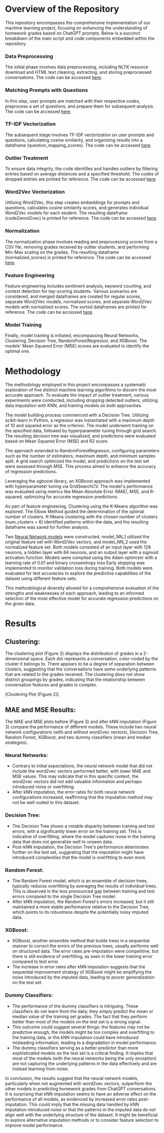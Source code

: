 # Overview of the Repository

This repository encompasses the comprehensive implementation of our machine learning project, focusing on enhancing the understanding of homework grades based on ChatGPT prompts. Below is a succinct breakdown of the main script and code components embedded within the repository.

### Data Preprocessing
The initial phase involves data preprocessing, including NLTK resource download and HTML text cleaning, extracting, and storing preprocessed conversations. The code can be accessed [here](https://github.com/dmuratli/CS412-Fall2023-Group-Project/blob/558bb9997b7da86e6e039f5162f6c35964468c12/notebook.py#L51C1-L114C20).

### Matching Prompts with Questions 
In this step, user prompts are matched with their respective codes, preprocess a set of questions, and prepare them for subsequent analysis. The code can be accessed [here](https://github.com/dmuratli/CS412-Fall2023-Group-Project/blob/886d74f408f46c44deaed4f31264850ebf1abcd7/notebook.py#L117C1-L209C1).

### TF-IDF Vectorization 
The subsequent stage involves TF-IDF vectorization on user prompts and questions, calculating cosine similarity, and organizing results into a dataframe (question_mapping_scores). The code can be accessed [here](https://github.com/dmuratli/CS412-Fall2023-Group-Project/blob/886d74f408f46c44deaed4f31264850ebf1abcd7/notebook.py#L211C1-L269C1).

### Outlier Treatment
To ensure data integrity, the code identifies and handles outliers by filtering entries based on average distances and a specified threshold. The codes of dropped entries are printed for reference. The code can be accessed [here](https://github.com/dmuratli/CS412-Fall2023-Group-Project/blob/886d74f408f46c44deaed4f31264850ebf1abcd7/notebook.py#L271C1-L304C42).

### Word2Vec Vectorization
Utilizing Word2Vec, this step creates embeddings for prompts and questions, calculates cosine similarity scores, and generates individual Word2Vec models for each student. The resulting dataframe (code2word2vec) is printed for reference. The code can be accessed [here](https://github.com/dmuratli/CS412-Fall2023-Group-Project/blob/886d74f408f46c44deaed4f31264850ebf1abcd7/notebook.py#L345C1-L401C1).

### Normalization
The normalization phase involves reading and preprocessing scores from a CSV file, removing grades received by outlier students, and performing Min-Max scaling on the grades. The resulting dataframe (normalized_scores) is printed for reference. The code can be accessed [here](https://github.com/dmuratli/CS412-Fall2023-Group-Project/blob/886d74f408f46c44deaed4f31264850ebf1abcd7/notebook.py#L403C1-L442C25).

### Feature Engineering
Feature engineering includes sentiment analysis, keyword counting, and context detection for top-scoring students. Various scenarios are considered, and merged dataframes are created for regular scores, separate Word2Vec models, normalized scores, and separate Word2Vec models with normalized scores. The sorted dataframes are printed for reference. The code can be accessed [here](https://github.com/dmuratli/CS412-Fall2023-Group-Project/blob/886d74f408f46c44deaed4f31264850ebf1abcd7/notebook.py#L445C1-L634C62).

### Model Training
Finally, model training is initiated, encompassing Neural Networks, Clustering, Decision Tree, RandomForestRegressor, and XGBoost. The models' Mean Squared Error (MSE) scores are evaluated to identify the optimal one.

# Methodology

The methodology employed in this project encompasses a systematic exploration of five distinct machine learning algorithms to discern the most accurate approach. To evaluate the impact of outlier treatment, various experiments were conducted, including dropping detected outliers, utilizing data imputation with KNN, and training models on both approaches.

The model building process commenced with a Decision Tree. Utilizing scikit-learn in Python, a regressor was instantiated with a maximum depth of 10 and squared error as the criterion. The model underwent training on the specified data, followed by hyperparameter tuning through grid search. The resulting decision tree was visualized, and predictions were evaluated based on Mean Squared Error (MSE) and R2 score.

The approach extended to RandomForestRegressor, configuring parameters such as the number of estimators, maximum depth, and minimum samples split. A grid search optimized the model, and predictions on the test set were assessed through MSE. This process aimed to enhance the accuracy of regression predictions.

Leveraging the xgboost library, an XGBoost approach was implemented with hyperparameter tuning via GridSearchCV. The model's performance was evaluated using metrics like Mean Absolute Error (MAE), MSE, and R-squared, optimizing for accurate regression predictions.

As part of feature engineering, Clustering using the K-Means algorithm was explored. The Elbow Method guided the determination of the optimal number of clusters. K-Means clustering with the chosen number of clusters (num_clusters = 6) identified patterns within the data, and the resulting dataframe was saved for further analysis.

Two [Neural Network models](https://github.com/dmuratli/CS412-Fall2023-Group-Project/blob/886d74f408f46c44deaed4f31264850ebf1abcd7/notebook.py#L661C1-L741C1) were constructed, model_NN_1 utilized the original feature set with Word2Vec vectors, and model_NN_2 used the normalized feature set. Both models consisted of an input layer with 128 neurons, a hidden layer with 64 neurons, and an output layer with a sigmoid activation function. Models were compiled using the Adam optimizer with a learning rate of 0.01 and binary crossentropy loss Early stopping was implemented to monitor validation loss during training. Both models were evaluated for test accuracies to explore the predictive capabilities of the dataset using different feature sets.

This methodological diversity allowed for a comprehensive evaluation of the strengths and weaknesses of each approach, leading to an informed selection of the most effective model for accurate regression predictions on the given data.

# Results

## Clustering:
The clustering plot (Figure 2) displays the distribution of grades in a 2-dimensional space. Each dot represents a conversation, color-coded by the cluster it belongs to. There appears to be a degree of separation between clusters, suggesting that the conversations have some underlying patterns that are related to the grades received. The clustering does not show distinct groupings by grades, indicating that the relationship between conversation features and grades is complex.

[Clustering Plot (Figure 2)]

## MAE and MSE Results:
The MAE and MSE plots before (Figure 3) and after kNN imputation (Figure 3) compare the performance of different models. These include two neural network configurations (with and without word2vec vectors), Decision Tree, Random Forest, XGBoost, and two dummy classifiers (mean and median strategies).

### Neural Networks:
- Contrary to initial expectations, the neural network model that did not include the word2vec vectors performed better, with lower MAE and MSE values. This may indicate that in this specific context, the word2vec vectors did not add valuable information and perhaps introduced noise or overfitting.
- After kNN imputation, the error rates for both neural network configurations increased, reaffirming that the imputation method may not be well-suited to this dataset.

### Decision Tree:
- The Decision Tree shows a notable disparity between training and test errors, with a significantly lower error on the training set. This is indicative of overfitting, where the model captures noise in the training data that does not generalize well to unseen data.
- Post-kNN imputation, the Decision Tree's performance deteriorates further on the test set, suggesting that the imputation might have introduced complexities that the model is overfitting to even more.

### Random Forest:
- The Random Forest model, which is an ensemble of decision trees, typically reduces overfitting by averaging the results of individual trees. This is observed in the less pronounced gap between training and test errors compared to the single Decision Tree model.
- After kNN imputation, the Random Forest's errors increased, but it still maintained a more stable performance relative to the Decision Tree, which points to its robustness despite the potentially noisy imputed data.

### XGBoost:
- XGBoost, another ensemble method that builds trees in a sequential manner to correct the errors of the previous trees, usually performs well on structured data. The error rates pre-imputation were competitive, but there is still evidence of overfitting, as seen in the lower training error compared to test error.
- The increase in error rates after kNN imputation suggests that the sequential improvement strategy of XGBoost might be amplifying the noise introduced by the imputed data, leading to poorer generalization on the test set.

### Dummy Classifiers:
- The performance of the dummy classifiers is intriguing. These classifiers do not learn from the data; they simply predict the mean or median value of the training set grades. The fact that they perform better than most of the models on the test set is a strong signal.
- This outcome could suggest several things: the features may not be predictive enough, the models might be too complex and overfitting to the training data, or the kNN imputation could have introduced misleading information, leading to a degradation in model performance.
- The dummy classifiers serving as a better predictor than more sophisticated models on the test set is a critical finding. It implies that most of the models (with the neural networks being the only exception) are not capturing the underlying patterns in the data effectively and are instead learning from noise. 

In conclusion, the results suggest that the neural network models, particularly when not augmented with word2vec vectors, outperform the other models in predicting homework grades from ChatGPT conversations. It is surprising that kNN imputation seems to have an adverse effect on the performance of all models, as evidenced by increased error rates post-imputation. This could imply that the missing data handled by kNN imputation introduced noise or that the patterns in the imputed data do not align well with the underlying structure of the dataset. It might be beneficial to explore alternative imputation methods or to consider feature selection to improve model performance.

